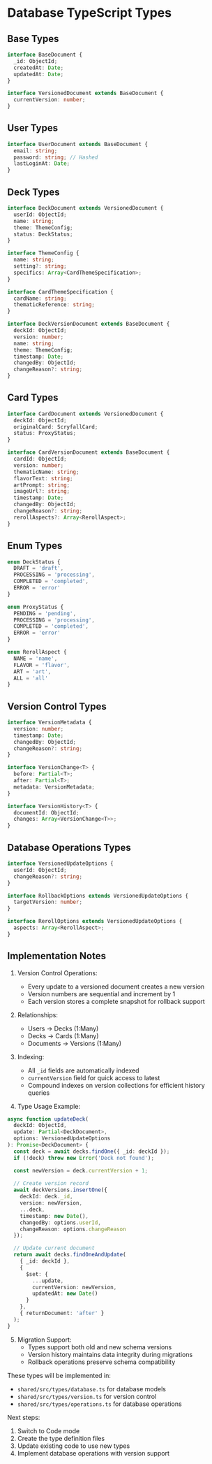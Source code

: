 # Database TypeScript Types

## Base Types

```typescript
interface BaseDocument {
  _id: ObjectId;
  createdAt: Date;
  updatedAt: Date;
}

interface VersionedDocument extends BaseDocument {
  currentVersion: number;
}
```

## User Types

```typescript
interface UserDocument extends BaseDocument {
  email: string;
  password: string; // Hashed
  lastLoginAt: Date;
}
```

## Deck Types

```typescript
interface DeckDocument extends VersionedDocument {
  userId: ObjectId;
  name: string;
  theme: ThemeConfig;
  status: DeckStatus;
}

interface ThemeConfig {
  name: string;
  setting?: string;
  specifics: Array<CardThemeSpecification>;
}

interface CardThemeSpecification {
  cardName: string;
  thematicReference: string;
}

interface DeckVersionDocument extends BaseDocument {
  deckId: ObjectId;
  version: number;
  name: string;
  theme: ThemeConfig;
  timestamp: Date;
  changedBy: ObjectId;
  changeReason?: string;
}
```

## Card Types

```typescript
interface CardDocument extends VersionedDocument {
  deckId: ObjectId;
  originalCard: ScryfallCard;
  status: ProxyStatus;
}

interface CardVersionDocument extends BaseDocument {
  cardId: ObjectId;
  version: number;
  thematicName: string;
  flavorText: string;
  artPrompt: string;
  imageUrl?: string;
  timestamp: Date;
  changedBy: ObjectId;
  changeReason?: string;
  rerollAspects?: Array<RerollAspect>;
}
```

## Enum Types

```typescript
enum DeckStatus {
  DRAFT = 'draft',
  PROCESSING = 'processing',
  COMPLETED = 'completed',
  ERROR = 'error'
}

enum ProxyStatus {
  PENDING = 'pending',
  PROCESSING = 'processing',
  COMPLETED = 'completed',
  ERROR = 'error'
}

enum RerollAspect {
  NAME = 'name',
  FLAVOR = 'flavor',
  ART = 'art',
  ALL = 'all'
}
```

## Version Control Types

```typescript
interface VersionMetadata {
  version: number;
  timestamp: Date;
  changedBy: ObjectId;
  changeReason?: string;
}

interface VersionChange<T> {
  before: Partial<T>;
  after: Partial<T>;
  metadata: VersionMetadata;
}

interface VersionHistory<T> {
  documentId: ObjectId;
  changes: Array<VersionChange<T>>;
}
```

## Database Operations Types

```typescript
interface VersionedUpdateOptions {
  userId: ObjectId;
  changeReason?: string;
}

interface RollbackOptions extends VersionedUpdateOptions {
  targetVersion: number;
}

interface RerollOptions extends VersionedUpdateOptions {
  aspects: Array<RerollAspect>;
}
```

## Implementation Notes

1. Version Control Operations:
   - Every update to a versioned document creates a new version
   - Version numbers are sequential and increment by 1
   - Each version stores a complete snapshot for rollback support

2. Relationships:
   - Users -> Decks (1:Many)
   - Decks -> Cards (1:Many)
   - Documents -> Versions (1:Many)

3. Indexing:
   - All `_id` fields are automatically indexed
   - `currentVersion` field for quick access to latest
   - Compound indexes on version collections for efficient history queries

4. Type Usage Example:

```typescript
async function updateDeck(
  deckId: ObjectId, 
  update: Partial<DeckDocument>,
  options: VersionedUpdateOptions
): Promise<DeckDocument> {
  const deck = await decks.findOne({ _id: deckId });
  if (!deck) throw new Error('Deck not found');

  const newVersion = deck.currentVersion + 1;
  
  // Create version record
  await deckVersions.insertOne({
    deckId: deck._id,
    version: newVersion,
    ...deck,
    timestamp: new Date(),
    changedBy: options.userId,
    changeReason: options.changeReason
  });

  // Update current document
  return await decks.findOneAndUpdate(
    { _id: deckId },
    { 
      $set: { 
        ...update,
        currentVersion: newVersion,
        updatedAt: new Date()
      } 
    },
    { returnDocument: 'after' }
  );
}
```

5. Migration Support:
   - Types support both old and new schema versions
   - Version history maintains data integrity during migrations
   - Rollback operations preserve schema compatibility

These types will be implemented in:
- `shared/src/types/database.ts` for database models
- `shared/src/types/version.ts` for version control
- `shared/src/types/operations.ts` for database operations

Next steps:
1. Switch to Code mode
2. Create the type definition files
3. Update existing code to use new types
4. Implement database operations with version support